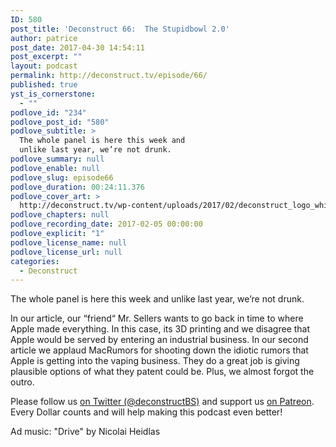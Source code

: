 ```yaml
---
ID: 580
post_title: 'Deconstruct 66:  The Stupidbowl 2.0'
author: patrice
post_date: 2017-04-30 14:54:11
post_excerpt: ""
layout: podcast
permalink: http://deconstruct.tv/episode/66/
published: true
yst_is_cornerstone:
  - ""
podlove_id: "234"
podlove_post_id: "580"
podlove_subtitle: >
  The whole panel is here this week and
  unlike last year, we’re not drunk.
podlove_summary: null
podlove_enable: null
podlove_slug: episode66
podlove_duration: 00:24:11.376
podlove_cover_art: >
  http://deconstruct.tv/wp-content/uploads/2017/02/deconstruct_logo_white.png
podlove_chapters: null
podlove_recording_date: 2017-02-05 00:00:00
podlove_explicit: "1"
podlove_license_name: null
podlove_license_url: null
categories:
  - Deconstruct
---
```

<p>The whole panel is here this week and unlike last year, we’re not drunk.</p>
<p>In our article, our “friend“ Mr. Sellers wants to go back in time to where Apple made everything.  In this case, its 3D printing and we disagree that Apple would be served by entering an industrial business.  In our second article we applaud MacRumors for shooting down the idiotic rumors that Apple is getting into the vaping business. They do a great job is giving plausible options of what they patent could be.  Plus, we almost forgot the outro.</p>
<p>
Please follow us <a href="http://twitter.com/deconstructBS">on Twitter (@deconstructBS)</a> and support us <a href="http://patreon.com/deconstruct">on Patreon</a>. Every Dollar counts and will help making this podcast even better!
</p>
<p>Ad music: "Drive" by Nicolai Heidlas</p>